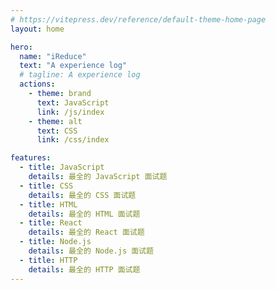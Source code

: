```yaml
---
# https://vitepress.dev/reference/default-theme-home-page
layout: home

hero:
  name: "iReduce"
  text: "A experience log"
  # tagline: A experience log
  actions:
    - theme: brand
      text: JavaScript
      link: /js/index
    - theme: alt
      text: CSS
      link: /css/index

features:
  - title: JavaScript
    details: 最全的 JavaScript 面试题
  - title: CSS
    details: 最全的 CSS 面试题
  - title: HTML
    details: 最全的 HTML 面试题
  - title: React
    details: 最全的 React 面试题
  - title: Node.js
    details: 最全的 Node.js 面试题
  - title: HTTP
    details: 最全的 HTTP 面试题
---
```

